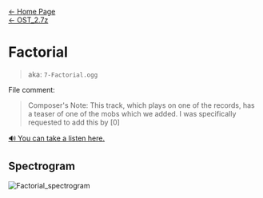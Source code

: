 [← Home Page](../../README.md)  
[← OST_2.7z](../ost_2-7z.md)

# Factorial
> aka: `7-Factorial.ogg`

File comment:
> Composer's Note: This track, which plays on one of the records, has a teaser of one of the mobs which we added. I was specifically requested to add this by [0]

<a href="./audio/7-Factorial.ogg" target="_blank">🔊 You can take a listen here.</a>

## Spectrogram
![Factorial_spectrogram](https://user-images.githubusercontent.com/35247077/178098462-cc645b4e-a079-45e1-a023-7ba003440837.png)
